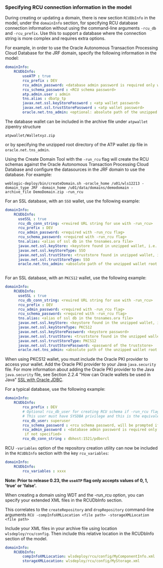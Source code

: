 ### Specifying RCU connection information in the model

During creating or updating a domain, there is new section `RCUDbInfo` in the model, under the `domainInfo` section, for specifying RCU database connection information without using the command-line arguments `-rcu_db` and `-rcu_prefix`. Use this to support a database where the connection string is more complex and requires extra options.

For example, in order to use the Oracle Autonomous Transaction Processing Cloud Database for the JRF domain, specify the following information in the model:

```yaml
domainInfo:
    RCUDbInfo:
        useATP : true
        rcu_prefix : DEV
        rcu_admin_password: <database admin password is required only when you specify -run_rcu flag>
        rcu_schema_password : <RCU schema password>
        atp.admin.user : admin
        tns.alias : dbatp_tp
        javax.net.ssl.keyStorePassword : <atp wallet password>
        javax.net.ssl.trustStorePassword : <atp wallet password>
        oracle.net.tns_admin: <optional: absolute path of the unzipped wallet root directory (outside of the archive), if the wallet.zip is not included in the archive>
```           
The database wallet can be included in the archive file under `atpwallet` zipentry structure

`atpwallet/Walletxyz.zip`

or by specifying the unzipped root directory of the ATP wallet zip file in `oracle.net.tns_admin`.

Using the Create Domain Tool with the `-run_rcu` flag will create the RCU schemas against the Oracle Autonomous Transaction Processing Cloud Database and configure the datasources in the JRF domain to use the database.  For example:

    weblogic-deploy/bin/createDomain.sh -oracle_home /u01/wls12213 -domain_type JRF -domain_home /u01/data/domains/demodomain -archive_file DemoDomain.zip -run_rcu
For an SSL database, with an `SSO` wallet, use the following example:
```yaml
domainInfo:
    RCUDbInfo:
      useSSL : true
      rcu_db_conn_string: <reuired URL string for use with -run_rcu>
      rcu_prefix : DEV
      rcu_admin_password: <required with -run_rcu flag>
      rcu_schema_password: <required with -run_rcu flag>
      tns.alias: <alias of ssl db in the tnsnames.ora file>
      javax.net.ssl.keyStore: <keystore found in unzipped wallet, i.e. cwallet.sso>
      javax.net.ssl.keyStoreType: SSO
      javax.net,ssl.trustStore: <truststore found in unzipped wallet, i.e cwallet.sso>
      javax.net.ssl.trustStoreType: SSO
      oracle.net.tns_admin: <absolute path of the unzipped wallet root directory>
      
```

For an SSL database, with an `PKCS12` wallet, use the following example:
```yaml
domainInfo:
    RCUDbInfo:
      useSSL : true
      rcu_db_conn_string: <reuired URL string for use with -run_rcu>
      rcu_prefix : DEV
      rcu_admin_password: <required with -run_rcu flag>
      rcu_schema_password: <required with -run_rcu flag>
      tns.alias: <alias of ssl db in the tnsnames.ora file>
      javax.net.ssl.keyStore: <keystore found in the unzipped wallet, i.e. ewallet.p12>
      javax.net.ssl.keyStoreType: PKCS12
      javax.net.ssl.keyStorePassword: <keystore password>
      javax.net.ssl.trustStore: <truststore found in the unzipped wallet, i.e ewallet.p12>
      javax.net.ssl.trustStoreType: PKCS12
      javax.net.ssl.trustStorePassword: <password of the truststore>
      oracle.net.tns_admin: <absolute path of the unzipped wallet root directory>

```
When using PKCS12 wallet, you must include the Oracle PKI provider to access your wallet. Add the Oracle PKI provider to your Java `java.security` file. For more information about adding the Oracle PKI provider to the Java `java.security` file, see Section 2.2.4 "How can Oracle wallets be used in Java" [SSL with Oracle JDBC](https://www.oracle.com/technetwork/topics/wp-oracle-jdbc-thin-ssl-130128.pdf).

For a typical database, use the following example:

```yaml
domainInfo:
    RCUDbInfo:
        rcu_prefix : DEV
        # Optional rcu_db_user for creating RCU schema if -run_rcu flag is specified. Default user is SYS if not specified.
        # This user must have SYSDBA privilege and this is the equivalent of -dbUser in the RCU utility.
        rcu_db_user: superuser
        rcu_schema_password : <rcu schema password, will be prompted if not specified>
        rcu_admin_password : <database admin password is required only when you specify -run_rcu flag, will be prompted
         if not specified>
        rcu_db_conn_string : dbhost:1521/pdborcl
```        
RCU `-variables` option of the repository creation utility can now be included in the `RCUDbInfo` section with the key `rcu_variables`:

```yaml
domainInfo:
    RCUDbInfo:
        rcu_variables : xxxx
```    

**Note: Prior to release 0.23, the `useATP` flag only accepts values of 0, 1, 'true' or 'false'.**

When creating a domain using WDT and the -run_rcu option, you can specify your extended XML files in the RCUDbInfo section.

This correlates to the `createRepository` and `dropRepository` command-line arguments `RCU -compInfoXMLLocation <file path> -storageXMLLocation <file path>`

Include your XML files in your archive file using location `wlsdeploy/rcu/config`. Then include this relative location in the RCUDbInfo section of the model.

```yaml
domainInfo:
    RCUDbInfo:
        compInfoXMLLocation: wlsdeploy/rcu/config/MyComponentInfo.xml
        storageXMLLocation: wlsdeploy/rcu/config/MyStorage.xml
```
